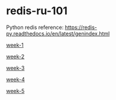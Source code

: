 # redis-ru-101

Python redis reference: https://redis-py.readthedocs.io/en/latest/genindex.html

[ week-1 ]()

[ week-2 ]()

[ week-3 ]()

[ week-4 ](https://github.com/suryaval/redis-ru-101/blob/master/week-4.md)

[ week-5 ]()
